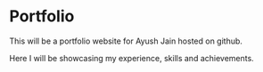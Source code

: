 # Portfolio

This will be a portfolio website for Ayush Jain hosted on github.

Here I will be showcasing my experience, skills and achievements.
